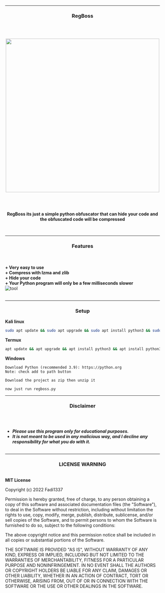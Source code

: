 -----
### <p align="center">RegBoss</p>
<br><br>

<p align="center">
<img src="https://media.discordapp.net/attachments/960160330749734982/1010695309631946782/unknown.png", width="500", height="500">
</p>
<br><br>
<p align="center">
<strong>RegBoss its just a simple python obfuscator that can hide your code and the obfuscated code will be compressed
</strong>
</p>
<br>

-----
### <p align="center"> Features </p>

<br><br>
<strong>+ Very easy to use</strong>
<br>
<strong>+ Compress with lzma and zlib</strong>
<br>
<strong>+ Hide your code</strong>
<br>
<strong>+ Your Python program will only be a few milliseconds slower</strong>
<br>
![tool](https://media.discordapp.net/attachments/1003851444279070791/1004904841325334639/unknown.png?width=810&height=427)
<br><br>

-----
### <p align="center"> Setup</p>
<strong>Kali linux</strong>
```bash
sudo apt update && sudo apt upgrade && sudo apt install python3 && sudo apt install python3-pip && git clone https://github.com/Fadi002/regboss/ && cd regboss && pip3 install -r requirements.txt && python3 regboss.py
```
<strong>Termux</strong>
```bash
apt update && apt upgrade && apt install python3 && apt install python3-pip && pkg install python3 && git clone https://github.com/Fadi002/regboss/ && cd regboss && pip3 install -r requirements.txt && python3 regboss.py
```
<strong>Windows</strong>
```
Download Python (recommended 3.9): https://python.org
Note: check add to path button

Download the project as zip then unzip it

now just run regboss.py
```
-----

### <p align="center">Disclaimer</p>

<br><br>
* ***Please use this program only for educational purposes.***
* ***It is not meant to be used in any malicious way, and I decline any responsibility for what you do with it.***
<br><br>
-----

### <p align='center'>LICENSE WARNING</p>
<br>
<strong>MIT License </strong>

Copyright (c) 2022 Fadi1337

Permission is hereby granted, free of charge, to any person obtaining a copy
of this software and associated documentation files (the "Software"), to deal
in the Software without restriction, including without limitation the rights
to use, copy, modify, merge, publish, distribute, sublicense, and/or sell
copies of the Software, and to permit persons to whom the Software is
furnished to do so, subject to the following conditions:

The above copyright notice and this permission notice shall be included in all
copies or substantial portions of the Software.

THE SOFTWARE IS PROVIDED "AS IS", WITHOUT WARRANTY OF ANY KIND, EXPRESS OR
IMPLIED, INCLUDING BUT NOT LIMITED TO THE WARRANTIES OF MERCHANTABILITY,
FITNESS FOR A PARTICULAR PURPOSE AND NONINFRINGEMENT. IN NO EVENT SHALL THE
AUTHORS OR COPYRIGHT HOLDERS BE LIABLE FOR ANY CLAIM, DAMAGES OR OTHER
LIABILITY, WHETHER IN AN ACTION OF CONTRACT, TORT OR OTHERWISE, ARISING FROM,
OUT OF OR IN CONNECTION WITH THE SOFTWARE OR THE USE OR OTHER DEALINGS IN THE
SOFTWARE.

